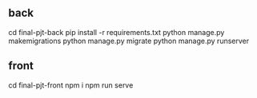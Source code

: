 ## back

cd final-pjt-back
pip install -r requirements.txt
python manage.py makemigrations
python manage.py migrate
python manage.py runserver


## front

cd final-pjt-front
npm i
npm run serve
